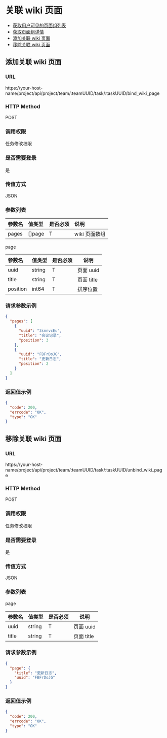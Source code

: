 # 关联 wiki 页面

- [获取用户可见的页面组列表](../../wiki/space/space.md#7-获取用户可见的页面组列表)
- [获取页面组详情](../../wiki/space/space.md#3-获取页面组详情)
- [添加关联 wiki 页面](#添加关联wiki页面)
- [移除关联 wiki 页面](#移除关联wiki页面)

## 添加关联 wiki 页面

### URL

https://your-host-name/project/api/project/team/:teamUUID/task/:taskUUID/bind_wiki_page

### HTTP Method

POST

### 调用权限

任务修改权限

### 是否需要登录

是

### 传值方式

JSON

### 参数列表

| 参数名 | 值类型 | 是否必须 | 说明          |
| :----- | :----- | :------- | :------------ |
| pages  | []page | T        | wiki 页面数组 |

page

| 参数名   | 值类型 | 是否必须 | 说明       |
| :------- | :----- | :------- | ---------- |
| uuid     | string | T        | 页面 uuid  |
| title    | string | T        | 页面 title |
| position | int64  | T        | 排序位置   |

### 请求参数示例

```json
{
  "pages": [
    {
      "uuid": "3snnvcEu",
      "title": "会议记录",
      "position": 3
    },
    {
      "uuid": "FBFrDoJG",
      "title": "更新日志",
      "position": 2
    }
  ]
}
```

### 返回值示例

```json
{
  "code": 200,
  "errcode": "OK",
  "type": "OK"
}
```

## 移除关联 wiki 页面

### URL

https://your-host-name/project/api/project/team/:teamUUID/task/:taskUUID/unbind_wiki_page

### HTTP Method

POST

### 调用权限

任务修改权限

### 是否需要登录

是

### 传值方式

JSON

### 参数列表

page

| 参数名 | 值类型 | 是否必须 | 说明       |
| :----- | :----- | :------- | ---------- |
| uuid   | string | T        | 页面 uuid  |
| title  | string | T        | 页面 title |

### 请求参数示例

```json
{
  "page": {
    "title": "更新日志",
    "uuid": "FBFrDoJG"
  }
}
```

### 返回值示例

```json
{
  "code": 200,
  "errcode": "OK",
  "type": "OK"
}
```
